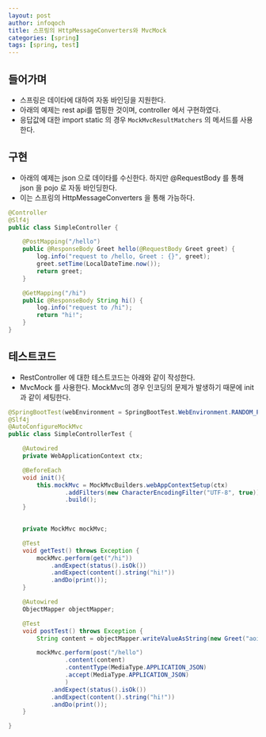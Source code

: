 ```yaml
---
layout: post
author: infoqoch
title: 스프링의 HttpMessageConverters와 MvcMock
categories: [spring]
tags: [spring, test]
---
```


## 들어가며
- 스프링은 데이타에 대하여 자동 바인딩을 지원한다. 
- 아래의 예제는 rest api를 맵핑한 것이며, controller 에서 구현하였다.
- 응답값에 대한 import static 의 경우 `MockMvcResultMatchers` 의 메서드를 사용한다.

## 구현
- 아래의 예제는 json 으로 데이타를 수신한다. 하지만 @RequestBody 를 통해 json 을 pojo 로 자동 바인딩한다. 
- 이는 스프링의 HttpMessageConverters 을 통해 가능하다.
 
```java
@Controller
@Slf4j
public class SimpleController {

	@PostMapping("/hello")
	public @ResponseBody Greet hello(@RequestBody Greet greet) {
		log.info("request to /hello, Greet : {}", greet);
		greet.setTime(LocalDateTime.now());
		return greet;
	}

	@GetMapping("/hi")
	public @ResponseBody String hi() {
		log.info("request to /hi");
		return "hi!";
	}
}
```

## 테스트코드
- RestController 에 대한 테스트코드는 아래와 같이 작성한다. 
- MvcMock 를 사용한다. MockMvc의 경우 인코딩의 문제가 발생하기 때문에 init과 같이 세팅한다.

```java
@SpringBootTest(webEnvironment = SpringBootTest.WebEnvironment.RANDOM_PORT)
@Slf4j
@AutoConfigureMockMvc
public class SimpleControllerTest {

    @Autowired
    private WebApplicationContext ctx;

    @BeforeEach
    void init(){
        this.mockMvc = MockMvcBuilders.webAppContextSetup(ctx)
                .addFilters(new CharacterEncodingFilter("UTF-8", true))
                .build();
    }

	
	private MockMvc mockMvc;

	@Test
	void getTest() throws Exception {
		mockMvc.perform(get("/hi"))
			.andExpect(status().isOk())
			.andExpect(content().string("hi!"))
			.andDo(print());
	}

	@Autowired
	ObjectMapper objectMapper;

	@Test
	void postTest() throws Exception {
	    String content = objectMapper.writeValueAsString(new Greet("aoi"));

		mockMvc.perform(post("/hello")
				.content(content)
				.contentType(MediaType.APPLICATION_JSON)
				.accept(MediaType.APPLICATION_JSON)
				)
			.andExpect(status().isOk())
			.andExpect(content().string("hi!"))
			.andDo(print());
	}

}
```